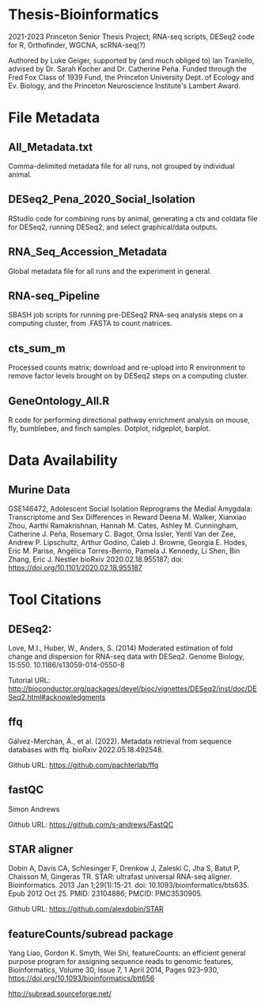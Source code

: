 # Thesis-Bioinformatics
2021-2023 Princeton Senior Thesis Project; RNA-seq scripts, DESeq2 code for R, Orthofinder, WGCNA, scRNA-seq(?)

Authored by Luke Geiger, supported by (and much obliged to) Ian Traniello, advised by Dr. Sarah Kocher and Dr. Catherine Peña. Funded through the Fred Fox Class of 1939 Fund, the Princeton University Dept. of Ecology and Ev. Biology, and the Princeton Neuroscience Institute's Lambert Award.

# File Metadata
## All_Metadata.txt
Comma-delimited metadata file for all runs, not grouped by individual animal. 
## DESeq2_Pena_2020_Social_Isolation
RStudio code for combining runs by animal, generating a cts and coldata file for DESeq2, running DESeq2, and select graphical/data outputs.
## RNA_Seq_Accession_Metadata
Global metadata file for all runs and the experiment in general.
## RNA-seq_Pipeline
SBASH job scripts for running pre-DESeq2 RNA-seq analysis steps on a computing cluster, from .FASTA to count matrices. 
## cts_sum_m
Processed counts matrix; download and re-upload into R environment to remove factor levels brought on by DESeq2 steps on a computing cluster. 
## GeneOntology_All.R
R code for performing directional pathway enrichment analysis on mouse, fly, bumblebee, and finch samples. Dotplot, ridgeplot, barplot. 

# Data Availability
## Murine Data
GSE146472, Adolescent Social Isolation Reprograms the Medial Amygdala: Transcriptome and Sex Differences in Reward
Deena M. Walker, Xianxiao Zhou, Aarthi Ramakrishnan, Hannah M. Cates, Ashley M. Cunningham, Catherine J. Peña, Rosemary C. Bagot, Orna Issler, Yentl Van der Zee, Andrew P. Lipschultz, Arthur Godino, Caleb J. Browne, Georgia E. Hodes, Eric M. Parise, Angélica Torres-Berrio, Pamela J. Kennedy, Li Shen, Bin Zhang, Eric J. Nestler
bioRxiv 2020.02.18.955187; doi: https://doi.org/10.1101/2020.02.18.955187

# Tool Citations
## DESeq2:

Love, M.I., Huber, W., Anders, S. (2014) Moderated estimation of fold change and dispersion for RNA-seq data with DESeq2. Genome Biology, 15:550. 10.1186/s13059-014-0550-8

Tutorial URL: 
http://bioconductor.org/packages/devel/bioc/vignettes/DESeq2/inst/doc/DESeq2.html#acknowledgments

## ffq

Gálvez-Merchán, Á., et al. (2022). Metadata retrieval from sequence databases with ffq. bioRxiv 2022.05.18.492548.

Github URL:
https://github.com/pachterlab/ffq

## fastQC

Simon Andrews

Github URL:
https://github.com/s-andrews/FastQC

## STAR aligner

Dobin A, Davis CA, Schlesinger F, Drenkow J, Zaleski C, Jha S, Batut P, Chaisson M, Gingeras TR. STAR: ultrafast universal RNA-seq aligner. Bioinformatics. 2013 Jan 1;29(1):15-21. doi: 10.1093/bioinformatics/bts635. Epub 2012 Oct 25. PMID: 23104886; PMCID: PMC3530905.

Github URL:
https://github.com/alexdobin/STAR

## featureCounts/subread package

Yang Liao, Gordon K. Smyth, Wei Shi, featureCounts: an efficient general purpose program for assigning sequence reads to genomic features, Bioinformatics, Volume 30, Issue 7, 1 April 2014, Pages 923–930, https://doi.org/10.1093/bioinformatics/btt656

http://subread.sourceforge.net/
